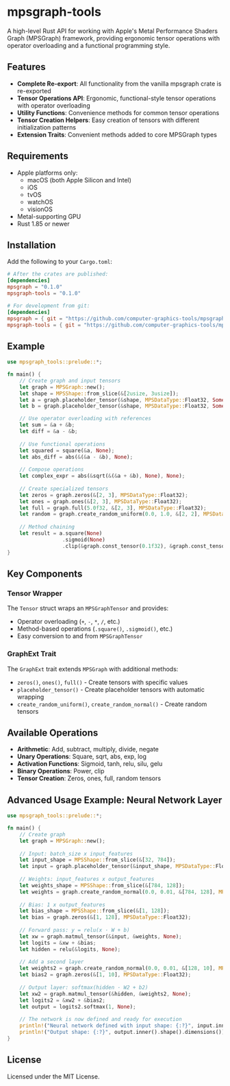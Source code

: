 # mpsgraph-tools

A high-level Rust API for working with Apple's Metal Performance Shaders Graph (MPSGraph) framework, providing ergonomic tensor operations with operator overloading and a functional programming style.

## Features

- **Complete Re-export**: All functionality from the vanilla mpsgraph crate is re-exported
- **Tensor Operations API**: Ergonomic, functional-style tensor operations with operator overloading
- **Utility Functions**: Convenience methods for common tensor operations
- **Tensor Creation Helpers**: Easy creation of tensors with different initialization patterns
- **Extension Traits**: Convenient methods added to core MPSGraph types

## Requirements

- Apple platforms only:
  - macOS (both Apple Silicon and Intel)
  - iOS
  - tvOS
  - watchOS
  - visionOS
- Metal-supporting GPU
- Rust 1.85 or newer

## Installation

Add the following to your `Cargo.toml`:

```toml
# After the crates are published:
[dependencies]
mpsgraph = "0.1.0"
mpsgraph-tools = "0.1.0"

# For development from git:
[dependencies]
mpsgraph = { git = "https://github.com/computer-graphics-tools/mpsgraph-rs", package = "mpsgraph" }
mpsgraph-tools = { git = "https://github.com/computer-graphics-tools/mpsgraph-rs", package = "mpsgraph-tools" }
```

## Example

```rust
use mpsgraph_tools::prelude::*;

fn main() {
    // Create graph and input tensors
    let graph = MPSGraph::new();
    let shape = MPSShape::from_slice(&[2usize, 3usize]);
    let a = graph.placeholder_tensor(&shape, MPSDataType::Float32, Some("a"));
    let b = graph.placeholder_tensor(&shape, MPSDataType::Float32, Some("b"));

    // Use operator overloading with references
    let sum = &a + &b;
    let diff = &a - &b;
    
    // Use functional operations
    let squared = square(&a, None);
    let abs_diff = abs(&(&a - &b), None);
    
    // Compose operations
    let complex_expr = abs(&sqrt(&(&a + &b), None), None);
    
    // Create specialized tensors
    let zeros = graph.zeros(&[2, 3], MPSDataType::Float32);
    let ones = graph.ones(&[2, 3], MPSDataType::Float32);
    let full = graph.full(5.0f32, &[2, 3], MPSDataType::Float32);
    let random = graph.create_random_uniform(0.0, 1.0, &[2, 2], MPSDataType::Float32);
    
    // Method chaining
    let result = a.square(None)
                  .sigmoid(None)
                  .clip(&graph.const_tensor(0.1f32), &graph.const_tensor(0.9f32), None);
}
```

## Key Components

### Tensor Wrapper

The `Tensor` struct wraps an `MPSGraphTensor` and provides:

- Operator overloading (`+`, `-`, `*`, `/`, etc.)
- Method-based operations (`.square()`, `.sigmoid()`, etc.)
- Easy conversion to and from `MPSGraphTensor`

### GraphExt Trait

The `GraphExt` trait extends `MPSGraph` with additional methods:

- `zeros()`, `ones()`, `full()` - Create tensors with specific values
- `placeholder_tensor()` - Create placeholder tensors with automatic wrapping
- `create_random_uniform()`, `create_random_normal()` - Create random tensors

## Available Operations

- **Arithmetic**: Add, subtract, multiply, divide, negate
- **Unary Operations**: Square, sqrt, abs, exp, log
- **Activation Functions**: Sigmoid, tanh, relu, silu, gelu
- **Binary Operations**: Power, clip
- **Tensor Creation**: Zeros, ones, full, random tensors

## Advanced Usage Example: Neural Network Layer

```rust
use mpsgraph_tools::prelude::*;

fn main() {
    // Create graph
    let graph = MPSGraph::new();
    
    // Input: batch_size x input_features
    let input_shape = MPSShape::from_slice(&[32, 784]);
    let input = graph.placeholder_tensor(&input_shape, MPSDataType::Float32, Some("input"));
    
    // Weights: input_features x output_features
    let weights_shape = MPSShape::from_slice(&[784, 128]);
    let weights = graph.create_random_normal(0.0, 0.01, &[784, 128], MPSDataType::Float32);
    
    // Bias: 1 x output_features
    let bias_shape = MPSShape::from_slice(&[1, 128]);
    let bias = graph.zeros(&[1, 128], MPSDataType::Float32);
    
    // Forward pass: y = relu(x · W + b)
    let xw = graph.matmul_tensor(&input, &weights, None);
    let logits = &xw + &bias;
    let hidden = relu(&logits, None);
    
    // Add a second layer
    let weights2 = graph.create_random_normal(0.0, 0.01, &[128, 10], MPSDataType::Float32);
    let bias2 = graph.zeros(&[1, 10], MPSDataType::Float32);
    
    // Output layer: softmax(hidden · W2 + b2)
    let xw2 = graph.matmul_tensor(&hidden, &weights2, None);
    let logits2 = &xw2 + &bias2;
    let output = logits2.softmax(1, None);
    
    // The network is now defined and ready for execution
    println!("Neural network defined with input shape: {:?}", input.inner().shape().dimensions());
    println!("Output shape: {:?}", output.inner().shape().dimensions());
}
```

## License

Licensed under the MIT License.